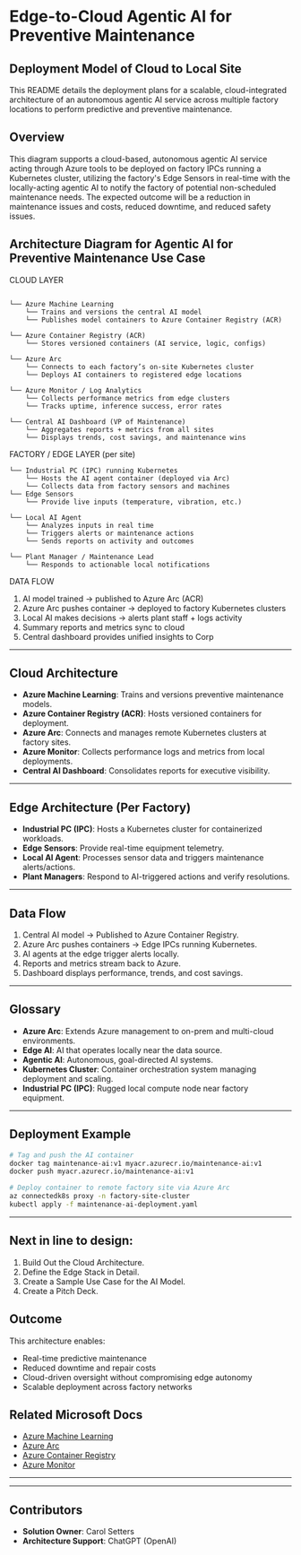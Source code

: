 
# Edge-to-Cloud Agentic AI for Preventive Maintenance
## Deployment Model of Cloud to Local Site

This README details the deployment plans for a scalable, cloud-integrated architecture of an autonomous agentic AI service across multiple factory locations to perform predictive and preventive maintenance. 

## Overview
This diagram supports a cloud-based, autonomous agentic AI service acting through Azure tools to be deployed on factory IPCs running a Kubernetes cluster, utilizing the factory's Edge Sensors in real-time with the locally-acting agentic AI to notify the factory of potential non-scheduled maintenance needs. The expected outcome will be a reduction in maintenance issues and costs, reduced downtime, and reduced safety issues.

## Architecture Diagram for Agentic AI for Preventive Maintenance Use Case

CLOUD LAYER
``` 

└── Azure Machine Learning
    └── Trains and versions the central AI model
    └── Publishes model containers to Azure Container Registry (ACR)

└── Azure Container Registry (ACR)
    └── Stores versioned containers (AI service, logic, configs)

└── Azure Arc
    └── Connects to each factory’s on-site Kubernetes cluster
    └── Deploys AI containers to registered edge locations

└── Azure Monitor / Log Analytics
    └── Collects performance metrics from edge clusters
    └── Tracks uptime, inference success, error rates

└── Central AI Dashboard (VP of Maintenance)
    └── Aggregates reports + metrics from all sites
    └── Displays trends, cost savings, and maintenance wins
``` 

FACTORY / EDGE LAYER (per site)
``` 
└── Industrial PC (IPC) running Kubernetes
    └── Hosts the AI agent container (deployed via Arc)
    └── Collects data from factory sensors and machines
└── Edge Sensors
    └── Provide live inputs (temperature, vibration, etc.)

└── Local AI Agent
    └── Analyzes inputs in real time
    └── Triggers alerts or maintenance actions
    └── Sends reports on activity and outcomes

└── Plant Manager / Maintenance Lead
    └── Responds to actionable local notifications
```


DATA FLOW
1. AI model trained → published to Azure Arc (ACR)
2. Azure Arc pushes container → deployed to factory Kubernetes clusters
3. Local AI makes decisions → alerts plant staff + logs activity
4. Summary reports and metrics sync to cloud
5. Central dashboard provides unified insights to Corp 

---

## Cloud Architecture

- **Azure Machine Learning**: Trains and versions preventive maintenance models.
- **Azure Container Registry (ACR)**: Hosts versioned containers for deployment.
- **Azure Arc**: Connects and manages remote Kubernetes clusters at factory sites.
- **Azure Monitor**: Collects performance logs and metrics from local deployments.
- **Central AI Dashboard**: Consolidates reports for executive visibility.

---

## Edge Architecture (Per Factory)

- **Industrial PC (IPC)**: Hosts a Kubernetes cluster for containerized workloads.
- **Edge Sensors**: Provide real-time equipment telemetry.
- **Local AI Agent**: Processes sensor data and triggers maintenance alerts/actions.
- **Plant Managers**: Respond to AI-triggered actions and verify resolutions.

---

## Data Flow

1. Central AI model → Published to Azure Container Registry.
2. Azure Arc pushes containers → Edge IPCs running Kubernetes.
3. AI agents at the edge trigger alerts locally.
4. Reports and metrics stream back to Azure.
5. Dashboard displays performance, trends, and cost savings.

---

## Glossary

- **Azure Arc**: Extends Azure management to on-prem and multi-cloud environments.
- **Edge AI**: AI that operates locally near the data source.
- **Agentic AI**: Autonomous, goal-directed AI systems.
- **Kubernetes Cluster**: Container orchestration system managing deployment and scaling.
- **Industrial PC (IPC)**: Rugged local compute node near factory equipment.

---

## Deployment Example

```bash
# Tag and push the AI container
docker tag maintenance-ai:v1 myacr.azurecr.io/maintenance-ai:v1
docker push myacr.azurecr.io/maintenance-ai:v1

# Deploy container to remote factory site via Azure Arc
az connectedk8s proxy -n factory-site-cluster
kubectl apply -f maintenance-ai-deployment.yaml
```

---

## Next in line to design:

1. Build Out the Cloud Architecture.  
2. Define the Edge Stack in Detail.  
3. Create a Sample Use Case for the AI Model.  
4. Create a Pitch Deck.  


## Outcome

This architecture enables:
- Real-time predictive maintenance
- Reduced downtime and repair costs
- Cloud-driven oversight without compromising edge autonomy
- Scalable deployment across factory networks

## Related Microsoft Docs

- [Azure Machine Learning](https://learn.microsoft.com/en-us/azure/machine-learning/)
- [Azure Arc](https://learn.microsoft.com/en-us/azure/azure-arc/)
- [Azure Container Registry](https://learn.microsoft.com/en-us/azure/container-registry/)
- [Azure Monitor](https://learn.microsoft.com/en-us/azure/azure-monitor/)

---

---

## Contributors

- **Solution Owner**: Carol Setters
- **Architecture Support**: ChatGPT (OpenAI)
